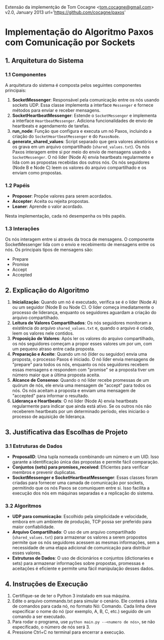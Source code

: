Extensão da implementção de Tom Cocagne &lt;tom.cocagne@gmail.com&gt;  
v2.0, January 2013
url='https://github.com/cocagne/paxos'



# Implementação do Algoritmo Paxos com Comunicação por Sockets
## 1. Arquitetura do Sistema
### 1.1 Componentes
A arquitetura do sistema é composta pelos seguintes componentes principais:
1. **SocketMessenger**: Responsável pela comunicação entre os nós usando sockets UDP. Essa classe implementa a interface `Messenger` e fornece métodos para enviar e receber mensagens.
2. **SocketHeartbeatMessenger**: Estende o `SocketMessenger` e implementa a interface `HeartbeatMessenger`. Adiciona funcionalidades de envio de heartbeats e agendamento de tarefas.
3. **run_node**: Função que configura e executa um nó Paxos, incluindo a criação do `SocketHeartbeatMessenger` e do `PaxosNode`.
5. **generate_shared_values**: Script separado que gera valores aleatórios e os grava em um arquivo compartilhado (`shared_values.txt`).
Os nós Paxos interagem entre si por meio do envio de mensagens usando o `SocketMessenger`. O nó líder (Node A) envia heartbeats regularmente e lida com as propostas recebidas dos outros nós. Os nós seguidores (Node B e Node C) leem os valores do arquivo compartilhado e os enviam como propostas.

### 1.2 Papéis

- **Proposer**: Propõe valores para serem acordados.
- **Accepter**: Aceita ou rejeita propostas.
- **Leaner**: Aprende o valor acordado.

Nesta implementação, cada nó desempenha os três papéis.

### 1.3 Interações

Os nós interagem entre si através da troca de mensagens. O componente SocketMessenger lida com o envio e recebimento de mensagens entre os nós. Os principais tipos de mensagens são:
- Prepare 
- Promise 
- Accept 
- Accepted 

## 2. Explicação do Algoritmo

1. **Inicialização**: Quando um nó é executado, verifica se é o líder (Node A) ou um seguidor (Node B ou Node C). O líder começa imediatamente o processo de liderança, enquanto os seguidores aguardam a criação do arquivo compartilhado.
2. **Leitura de Valores Compartilhados**: Os nós seguidores monitoram a existência do arquivo `shared_values.txt` e, quando o arquivo é criado, leem os valores nele contidos.
3. **Proposição de Valores**: Após ler os valores do arquivo compartilhado, os nós seguidores começam a propor esses valores um por um, com um pequeno atraso entre cada proposta.
4. **Preparação e Aceite**: Quando um nó (líder ou seguidor) envia uma proposta, o processo Paxos é iniciado. O nó líder envia mensagens de "prepare" para todos os nós, enquanto os nós seguidores recebem essas mensagens e respondem com "promise" se a proposta tiver um número maior que a última proposta aceita.
5. **Alcance de Consenso**: Quando o nó líder recebe promessas de um quórum de nós, ele envia uma mensagem de "accept" para todos os nós. Os nós aceitam a proposta e enviam uma mensagem de "accepted" para informar o resultado.
6. **Liderança e Heartbeats**: O nó líder (Node A) envia heartbeats regularmente para indicar que ainda está ativo. Se os outros nós não receberem heartbeats por um determinado período, eles iniciarão o processo de aquisição de liderança.

## 3. Justificativa das Escolhas de Projeto

### 3.1 Estruturas de Dados

- **ProposalID**: Uma tupla nomeada combinando um número e um UID. Isso garante a identificação única das propostas e permite fácil comparação.
- **Conjuntos (sets) para promises_received**: Eficientes para verificar membros e prevenir duplicatas.
- **SocketMessenger e SocketHeartbeatMessenger**: Essas classes foram criadas para fornecer uma camada de comunicação por sockets, permitindo que os nós Paxos se comuniquem entre si. Isso facilita a execução dos nós em máquinas separadas e a replicação do sistema.

### 3.2 Algoritmos

- **UDP para comunicação**: Escolhido pela simplicidade e velocidade, embora em um ambiente de produção, TCP possa ser preferido para maior confiabilidade.
- **Arquivo Compartilhado**: O uso de um arquivo compartilhado (`shared_values.txt`) para armazenar os valores a serem propostos permite que os nós seguidores acessem as mesmas informações, sem a necessidade de uma etapa adicional de comunicação para distribuir esses valores.
- **Estruturas de Dados**: O uso de dicionários e conjuntos (dictionaries e sets) para armazenar informações sobre propostas, promessas e aceitações é eficiente e permite uma fácil manipulação desses dados.

## 4. Instruções de Execução
1. Certifique-se de ter o Python 3 instalado em sua máquina.
2. Edite o arquivo commands.txt para simular o cenário. Ele conterá a lista de comandos para cada nó, no formato Nó: Comando. Cada linha deve especificar o nome do nó (por exemplo, A, B, C, etc.) seguido de um comando a ser executado. 
3. Para rodar o programa, use `python main.py --<numero de nós>`, se não especificado, o número de nós será 3.
4. Pressione Ctrl+C no terminal para encerrar a execução.

